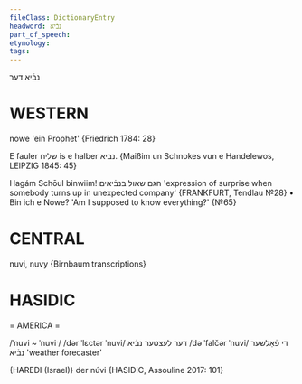 ```yaml
---
fileClass: DictionaryEntry
headword: נבֿיא
part_of_speech: 
etymology: 
tags: 
---
```

נבֿיא
דער

WESTERN
========

nowe 'ein Prophet' {Friedrich 1784: 28}

E fauler שליח is e halber נביא.
{Maißim un Schnokes vun e Handelewos, LEIPZIG 1845: 45}

Hagám Schōul binwiim!  הגם שאול בנבֿיאים 'expression of surprise when somebody turns up in unexpected company'
{FRANKFURT, Tendlau №28}
	•	Bin ich e Nowe? 'Am I supposed to know everything?' {№65}

CENTRAL
========

nuvi, nuvy {Birnbaum transcriptions}

HASIDIC
=======
= AMERICA = 

/ˈnuvi ~ ˈnuviˑ/
/dər ˈlɛctər ˈnuvi/ דער לעצטער נבֿיא
/də ˈfalčər ˈnuvi/ די פֿאַלשער נבֿיא 'weather forecaster'

{HAREDI (Israel)}
der núvi {HASIDIC, Assouline 2017: 101}